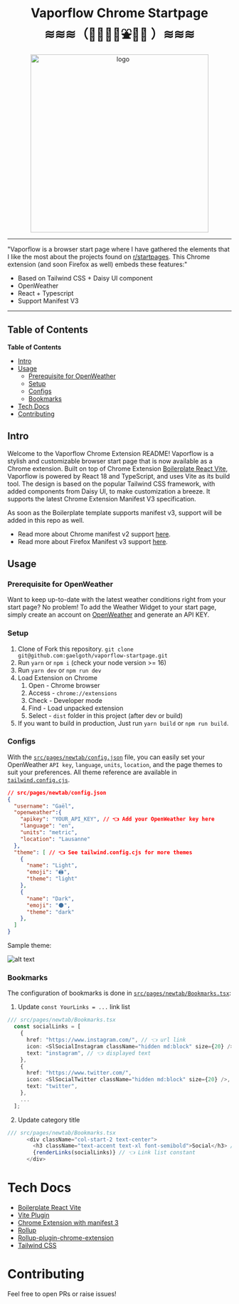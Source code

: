 <div align="center">
<h1>Vaporflow Chrome Startpage<br/>≋≋≋（🗻📼🌸🌴⛲️🐬💾 ）≋≋≋</h1>
<img src="images/intro.png" alt="logo" height="400"/>

</div>

---------------------------------------------------------------------------

"Vaporflow is a browser start page where I have gathered the elements that I like the most about the projects found on [r/startpages](https://www.reddit.com/r/startpages/). This Chrome extension (and soon Firefox as well) embeds these features:"

- Based on Tailwind CSS + Daisy UI component
- OpenWeather
- React + Typescript
- Support Manifest V3

---------------------------------------------------------------------------

## Table of Contents

<!-- START doctoc generated TOC please keep comment here to allow auto update -->
<!-- DON'T EDIT THIS SECTION, INSTEAD RE-RUN doctoc TO UPDATE -->
**Table of Contents**

  - [Intro](#intro)
  - [Usage](#usage)
    - [Prerequisite for OpenWeather](#prerequisite-for-openweather)
    - [Setup](#setup)
    - [Configs](#configs)
    - [Bookmarks](#bookmarks)
- [Tech Docs <a name="tech"></a>](#tech-docs-a-nametecha)
- [Contributing <a name="contributing"></a>](#contributing-a-namecontributinga)

<!-- END doctoc generated TOC please keep comment here to allow auto update -->

## Intro

Welcome to the Vaporflow Chrome Extension README! Vaporflow is a stylish and customizable browser start page that is now available as a Chrome extension. Built on top of Chrome Extension [Boilerplate React Vite](https://github.com/Jonghakseo/chrome-extension-boilerplate-react-vite), Vaporflow is powered by React 18 and TypeScript, and uses Vite as its build tool. The design is based on the popular Tailwind CSS framework, with added components from Daisy UI, to make customization a breeze. It supports the latest Chrome Extension Manifest V3 specification.

As soon as the Boilerplate template supports manifest v3, support will be added in this repo as well.

- Read more about Chrome manifest v2 support [here](https://developer.chrome.com/docs/extensions/mv2/).
- Read more about Firefox Manifest v3 support [here](https://discourse.mozilla.org/t/manifest-v3/94564).

## Usage

### Prerequisite for OpenWeather

Want to keep up-to-date with the latest weather conditions right from your start page? No problem! To add the Weather Widget to your start page, simply create an account on [OpenWeather](https://openweathermap.org/) and generate an API KEY.

### Setup

1. Clone of Fork this repository. `git clone git@github.com:gaelgoth/vaporflow-startpage.git`
2. Run `yarn` or `npm i` (check your node version >= 16)
3. Run `yarn dev` or `npm run dev`
4. Load Extension on Chrome
   1. Open - Chrome browser
   2. Access - `chrome://extensions`
   3. Check - Developer mode
   4. Find - Load unpacked extension
   5. Select - `dist` folder in this project (after dev or build)
5. If you want to build in production, Just run `yarn build` or `npm run build`.

### Configs

With the [`src/pages/newtab/config.json`](./src/pages/newtab/config.json) file, you can easily set your OpenWeather `API key`, `language`, `units`, `location`, and the page themes to suit your preferences. All theme reference are available in [`tailwind.config.cjs`](tailwind.config.cjs).

```json
// src/pages/newtab/config.json
{
  "username": "Gaël",
  "openweather":{
    "apikey": "YOUR_API_KEY", // 👈 Add your OpenWeather key here
    "language": "en",
    "units": "metric",
    "location": "Lausanne"
  },
  "theme": [ // 👈 See tailwind.config.cjs for more themes
    {
      "name": "Light",
      "emoji": "🖨️",
      "theme": "light"
    },
    {
      "name": "Dark",
      "emoji": "🌑",
      "theme": "dark"
    },
  ]
}
```

Sample theme:

![alt text](./images/theme.gif)

### Bookmarks

The configuration of bookmarks is done in [`src/pages/newtab/Bookmarks.tsx`](./src/pages/newtab/Bookmarks.tsx):

1. Update `const YourLinks = ...` link list

```typescript
/// src/pages/newtab/Bookmarks.tsx
  const socialLinks = [
    {
      href: "https://www.instagram.com/", // 👈 url link
      icon: <SlSocialInstagram className="hidden md:block" size={20} />, // 👈 react-icons
      text: "instagram", // 👈 displayed text
    },
    {
      href: "https://www.twitter.com/",
      icon: <SlSocialTwitter className="hidden md:block" size={20} />,
      text: "twitter",
    },
    ...
  ];
```

2. Update category title

```typescript
/// src/pages/newtab/Bookmarks.tsx
      <div className="col-start-2 text-center">
        <h3 className="text-accent text-xl font-semibold">Social</h3> // 👈 Category title
        {renderLinks(socialLinks)} // 👈 Link list constant
      </div>
```

# Tech Docs <a name="tech"></a>

- [Boilerplate React Vite](https://github.com/Jonghakseo/chrome-extension-boilerplate-react-vite)
- [Vite Plugin](https://vitejs.dev/guide/api-plugin.html)
- [Chrome Extension with manifest 3](https://developer.chrome.com/docs/extensions/mv3/)
- [Rollup](https://rollupjs.org/guide/en/)
- [Rollup-plugin-chrome-extension](https://www.extend-chrome.dev/rollup-plugin)
- [Tailwind CSS](https://tailwindcss.com/docs/configuration)

# Contributing <a name="contributing"></a>

Feel free to open PRs or raise issues!
